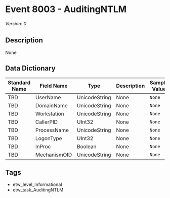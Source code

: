 # Event 8003 - AuditingNTLM
###### Version: 0

## Description
None

## Data Dictionary
|Standard Name|Field Name|Type|Description|Sample Value|
|---|---|---|---|---|
|TBD|UserName|UnicodeString|None|`None`|
|TBD|DomainName|UnicodeString|None|`None`|
|TBD|Workstation|UnicodeString|None|`None`|
|TBD|CallerPID|UInt32|None|`None`|
|TBD|ProcessName|UnicodeString|None|`None`|
|TBD|LogonType|UInt32|None|`None`|
|TBD|InProc|Boolean|None|`None`|
|TBD|MechanismOID|UnicodeString|None|`None`|

## Tags
* etw_level_Informational
* etw_task_AuditingNTLM
